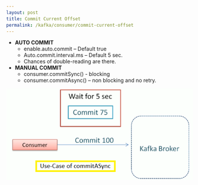 ```yaml
---
layout: post
title: Commit Current Offset
permalink: /kafka/consumer/commit-current-offset
---
```


- **AUTO COMMIT**
  - enable.auto.commit – Default true
  - Auto.commit.interval.ms – Default 5 sec.
  - Chances of double-reading are there.
- **MANUAL COMMIT**
  - consumer.commitSync() - blocking
  - consumer.commitAsync() – non blocking and no retry.

![](https://github.com/arpit04tripathi/files-cdn/raw/cdn/kafka/commit-current-offset.png)
